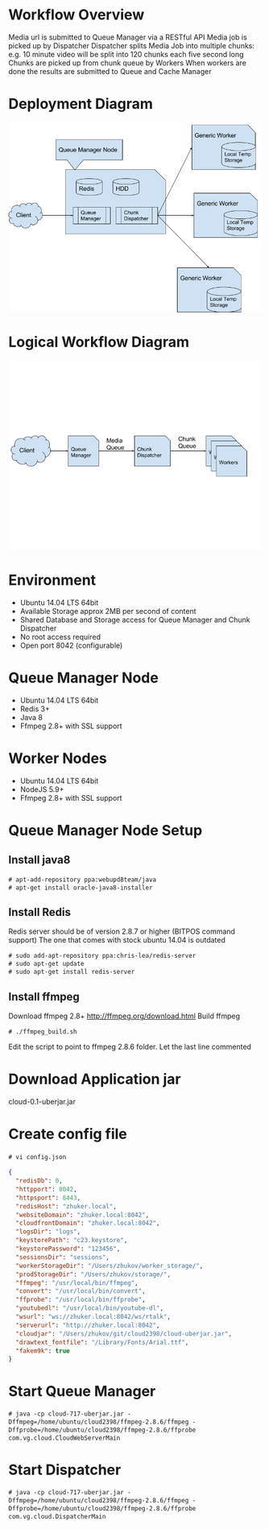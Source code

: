 # Workflow Overview

Media url is submitted to Queue Manager via a RESTful API
Media job is picked up by Dispatcher
Dispatcher splits Media Job into multiple chunks: e.g. 10 minute video will be split into 120 chunks each five second long
Chunks are picked up from chunk queue by Workers
When workers are done the results are submitted to Queue and Cache Manager

# Deployment Diagram

![](Deployment.png "Deployment")

# Logical Workflow Diagram

![](LogicalFlow.png "Logical")

# Environment

* Ubuntu 14.04 LTS 64bit
* Available Storage approx 2MB per second of content
* Shared Database and Storage access for Queue Manager and Chunk Dispatcher
* No root access required
* Open port 8042 (configurable)

# Queue Manager Node

* Ubuntu 14.04 LTS 64bit
* Redis 3+
* Java 8
* Ffmpeg 2.8+ with SSL support

# Worker Nodes

* Ubuntu 14.04 LTS 64bit
* NodeJS 5.9+
* Ffmpeg 2.8+ with SSL support

# Queue Manager Node Setup

## Install java8

```
# apt-add-repository ppa:webupd8team/java
# apt-get install oracle-java8-installer
```

## Install Redis

Redis server should be of version 2.8.7 or higher (BITPOS command support) The one that comes with stock ubuntu 14.04 is outdated

```
# sudo add-apt-repository ppa:chris-lea/redis-server
# sudo apt-get update
# sudo apt-get install redis-server
```

## Install ffmpeg 

Download ffmpeg 2.8+ http://ffmpeg.org/download.html 
Build ffmpeg 
```
# ./ffmpeg_build.sh
```
Edit the script to point to ffmpeg 2.8.6 folder. Let the last line commented


# Download Application jar

cloud-0.1-uberjar.jar

# Create config file

`# vi config.json`

```json
{
  "redisDb": 0,
  "httpport": 8042,
  "httpsport": 8443,
  "redisHost": "zhuker.local",
  "websiteDomain": "zhuker.local:8042",
  "cloudfrontDomain": "zhuker.local:8042",
  "logsDir": "logs",
  "keystorePath": "c23.keystore",
  "keystorePassword": "123456",
  "sessionsDir": "sessions",
  "workerStorageDir": "/Users/zhukov/worker_storage/",
  "prodStorageDir": "/Users/zhukov/storage/",
  "ffmpeg": "/usr/local/bin/ffmpeg",
  "convert": "/usr/local/bin/convert",
  "ffprobe": "/usr/local/bin/ffprobe",
  "youtubedl": "/usr/local/bin/youtube-dl",
  "wsurl": "ws://zhuker.local:8042/ws/rtalk",
  "serverurl": "http://zhuker.local:8042",
  "cloudjar": "/Users/zhukov/git/cloud2398/cloud-uberjar.jar",
  "drawtext_fontfile": "/Library/Fonts/Arial.ttf",
  "fakem9k": true
}
```


# Start Queue Manager

```
# java -cp cloud-717-uberjar.jar -Dffmpeg=/home/ubuntu/cloud2398/ffmpeg-2.8.6/ffmpeg -Dffprobe=/home/ubuntu/cloud2398/ffmpeg-2.8.6/ffprobe com.vg.cloud.CloudWebServerMain 
```

# Start Dispatcher

```
# java -cp cloud-717-uberjar.jar -Dffmpeg=/home/ubuntu/cloud2398/ffmpeg-2.8.6/ffmpeg -Dffprobe=/home/ubuntu/cloud2398/ffmpeg-2.8.6/ffprobe  com.vg.cloud.DispatcherMain
```


